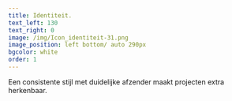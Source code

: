 ```yaml
---
title: Identiteit.
text_left: 130
text_right: 0
image: /img/Icon_identiteit-31.png
image_position: left bottom/ auto 290px
bgcolor: white
order: 1
---
```


Een consistente stijl met duidelijke afzender maakt projecten extra herkenbaar.
